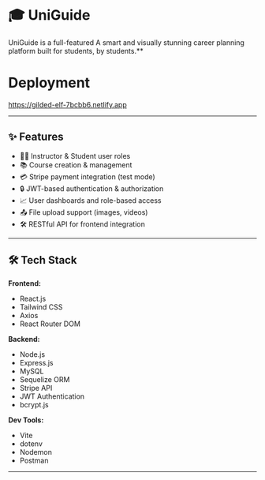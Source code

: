 # 🎓 UniGuide

UniGuide is a full-featured A smart and visually stunning career planning platform built for students, by students.**  

# Deployment 
https://gilded-elf-7bcbb6.netlify.app

---

## ✨ Features

- 🧑‍🏫 Instructor & Student user roles
- 📚 Course creation & management
- 💳 Stripe payment integration (test mode)
- 🔒 JWT-based authentication & authorization
- 📈 User dashboards and role-based access
- 📤 File upload support (images, videos)
- 🛠️ RESTful API for frontend integration

---

## 🛠️ Tech Stack

**Frontend:**
- React.js
- Tailwind CSS
- Axios
- React Router DOM

**Backend:**
- Node.js
- Express.js
- MySQL
- Sequelize ORM
- Stripe API
- JWT Authentication
- bcrypt.js

**Dev Tools:**
- Vite
- dotenv
- Nodemon
- Postman

---


